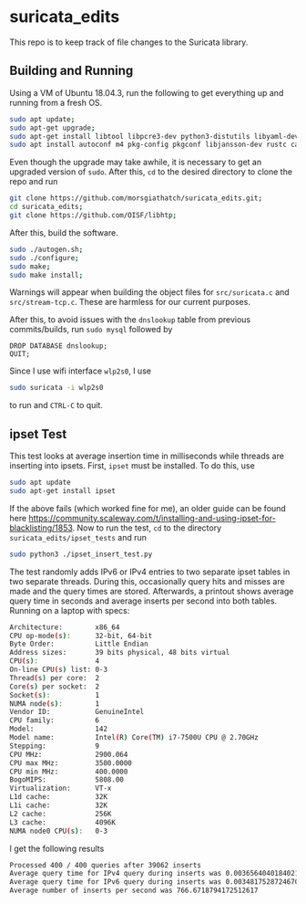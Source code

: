 # suricata_edits
This repo is to keep track of file changes to the Suricata library. 

## Building and Running

Using a VM of Ubuntu 18.04.3, run the following to get everything up and running from a fresh OS.
```bash
sudo apt update;
sudo apt-get upgrade;
sudo apt-get install libtool libpcre3-dev python3-distutils libyaml-dev libpcap0.8-dev libcap-ng-dev libnspr4-dev libnss3-dev libmagic-dev liblz4-dev libhtp-dev libz-dev libssl-dev;
sudo apt install autoconf m4 pkg-config	pkgconf libjansson-dev rustc cargo mysql-server libmysqlclient-dev;
```

Even though the upgrade may take awhile, it is necessary to get an upgraded version of `sudo`. 
After this, `cd` to the desired directory to clone the repo and run
```bash
git clone https://github.com/morsgiathatch/suricata_edits.git;
cd suricata_edits;
git clone https://github.com/OISF/libhtp;

```
After this, build the software.
```bash
sudo ./autogen.sh; 
sudo ./configure; 
sudo make; 
sudo make install;
```
Warnings will appear when building the object files for `src/suricata.c` and
`src/stream-tcp.c`. These are harmless for our current purposes.

After this, to avoid issues with the `dnslookup` table from previous commits/builds,
run `sudo mysql` followed by
```mysql
DROP DATABASE dnslookup;
QUIT;
```

Since I use wifi interface `wlp2s0`, I use
```bash
sudo suricata -i wlp2s0

```
to run and `CTRL-C` to quit. 


## ipset Test
This test looks at average insertion time in milliseconds while threads are inserting into ipsets. 
First, `ipset` must be installed. To do this, use 
```bash
sudo apt update 
sudo apt-get install ipset
```
If the above fails (which worked fine for me), an older guide can be found here <https://community.scaleway.com/t/installing-and-using-ipset-for-blacklisting/1853>.
Now to run the test, `cd` to the directory `suricata_edits/ipset_tests` and run
```bash
sudo python3 ./ipset_insert_test.py
```
The test randomly adds IPv6 or IPv4 entries to two separate ipset tables in two separate threads.
During this, occasionally query hits and misses are made and the query times are stored. Afterwards,
a printout shows average query time in seconds and average inserts per second into both tables. Running 
on a laptop with specs:
```bash
Architecture:        x86_64
CPU op-mode(s):      32-bit, 64-bit
Byte Order:          Little Endian
Address sizes:       39 bits physical, 48 bits virtual
CPU(s):              4
On-line CPU(s) list: 0-3
Thread(s) per core:  2
Core(s) per socket:  2
Socket(s):           1
NUMA node(s):        1
Vendor ID:           GenuineIntel
CPU family:          6
Model:               142
Model name:          Intel(R) Core(TM) i7-7500U CPU @ 2.70GHz
Stepping:            9
CPU MHz:             2900.064
CPU max MHz:         3500.0000
CPU min MHz:         400.0000
BogoMIPS:            5808.00
Virtualization:      VT-x
L1d cache:           32K
L1i cache:           32K
L2 cache:            256K
L3 cache:            4096K
NUMA node0 CPU(s):   0-3

```
I get the following results
```bash
Processed 400 / 400 queries after 39062 inserts
Average query time for IPv4 query during inserts was 0.0036564040184021
Average query time for IPv6 query during inserts was 0.0034817528724670
Average number of inserts per second was 766.6718794172512617
```
